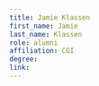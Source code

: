 ```yaml
---
title: Jamie Klassen
first_name: Jamie
last_name: Klassen
role: alumni
affiliation: CGI
degree:
link:
---
```

